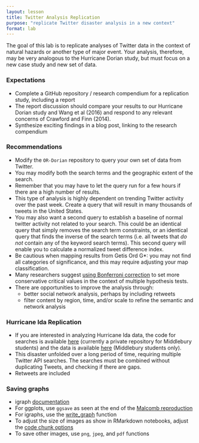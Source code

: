 ```yaml
---
layout: lesson
title: Twitter Analysis Replication
purpose: "replicate Twitter disaster analysis in a new context"
format: lab
---
```


The goal of this lab is to replicate analyses of Twitter data in the context of natural hazards or another type of major event. Your analysis, therefore, may be very analogous to the Hurricane Dorian study, but must focus on a new case study and new set of data.

### Expectations

- Complete a GitHub repository / research compendium for a replication study, including a report
- The report discussion should compare your results to our Hurricane Dorian study and Wang et al (2016) and respond to any relevant concerns of Crawford and Finn (2014).
- Synthesize exciting findings in a blog post, linking to the research compendium

### Recommendations

- Modify the `OR-Dorian` repository to query your own set of data from Twitter.
- You may modify both the search terms and the geographic extent of the search.
- Remember that you may have to let the query run for a few hours if there are a high number of results.
- This type of analysis is highly dependent on trending Twitter activity over the past week. Create a query that will result in many thousands of tweets in the United States.
- You may also want a second query to establish a baseline of normal twitter activity not related to your search. This could be an identical query that simply removes the search term constraints, or an identical query that finds the inverse of the search terms (i.e. all tweets that *do not* contain any of the keyword search terms). This second query will enable you to calculate a normalized tweet difference index.
- Be cautious when mapping results from Getis Ord G*: you may not find all categories of significance, and this may require adjusting your map classification.
- Many researchers suggest [using Bonferroni correction](https://github.com/GIS4DEV/OR-Dorian/issues/2) to set more conservative critical values in the context of multiple hypothesis tests.
- There are opportunities to improve the analysis through:
  - better social network analysis, perhaps by including retweets
  - filter content by region, time, and/or scale to refine the semantic and network analysis

### Hurricane Ida Replication

- If you are interested in analyzing Hurricane Ida data, the code for searches is available [here](https://www.github.com/GIS4DEV/OR-Ida) (currently a private repository for Middlebury students) and the data is available [here](https://github.com/GIS4DEV/geog323data/tree/main/ida) (Middlebury students only).
- This disaster unfolded over a long period of time, requiring multiple Twitter API searches. The searches must be combined without duplicating Tweets, and checking if there are gaps.
- Retweets are included

### Saving graphs

- igraph [documentation](https://igraph.org/r/html/latest/)
- For ggplots, use `ggsave` as seen at the end of the [Malcomb reproduction](https://github.com/HEGSRR/RPr-Malcomb-2014/blob/main/procedure/code/02-Analysis.Rmd)
- For igraphs, use the [write_graph](https://igraph.org/r/doc/write_graph.html) function
- To adjust the size of images as show in RMarkdown notebooks, adjust the [code chunk options](https://bookdown.org/yihui/rmarkdown-cookbook/figure-size.html)
- To save other images, use `png`, `jpeg`, and `pdf` functions
